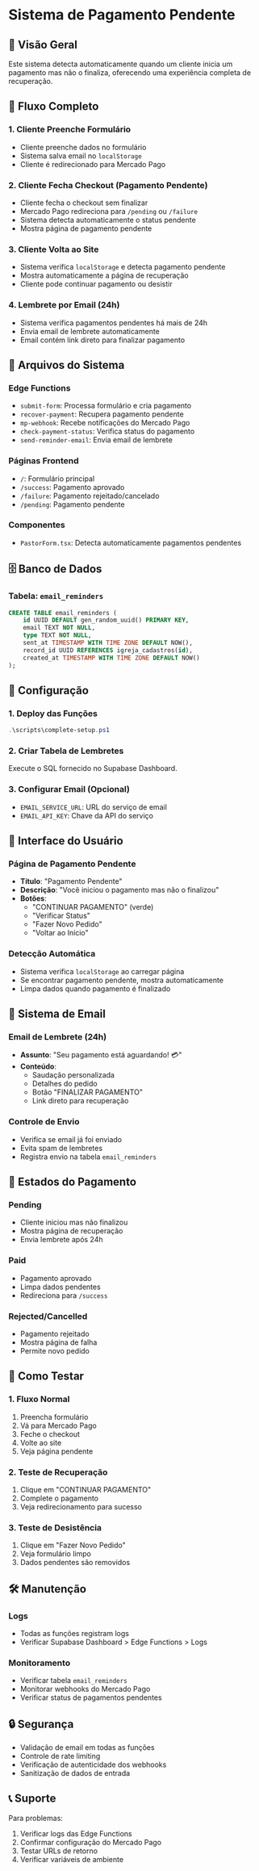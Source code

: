 # Sistema de Pagamento Pendente

## 🎯 Visão Geral

Este sistema detecta automaticamente quando um cliente inicia um pagamento mas não o finaliza, oferecendo uma experiência completa de recuperação.

## 🔄 Fluxo Completo

### 1. Cliente Preenche Formulário
- Cliente preenche dados no formulário
- Sistema salva email no `localStorage`
- Cliente é redirecionado para Mercado Pago

### 2. Cliente Fecha Checkout (Pagamento Pendente)
- Cliente fecha o checkout sem finalizar
- Mercado Pago redireciona para `/pending` ou `/failure`
- Sistema detecta automaticamente o status pendente
- Mostra página de pagamento pendente

### 3. Cliente Volta ao Site
- Sistema verifica `localStorage` e detecta pagamento pendente
- Mostra automaticamente a página de recuperação
- Cliente pode continuar pagamento ou desistir

### 4. Lembrete por Email (24h)
- Sistema verifica pagamentos pendentes há mais de 24h
- Envia email de lembrete automaticamente
- Email contém link direto para finalizar pagamento

## 📁 Arquivos do Sistema

### Edge Functions
- `submit-form`: Processa formulário e cria pagamento
- `recover-payment`: Recupera pagamento pendente
- `mp-webhook`: Recebe notificações do Mercado Pago
- `check-payment-status`: Verifica status do pagamento
- `send-reminder-email`: Envia email de lembrete

### Páginas Frontend
- `/`: Formulário principal
- `/success`: Pagamento aprovado
- `/failure`: Pagamento rejeitado/cancelado
- `/pending`: Pagamento pendente

### Componentes
- `PastorForm.tsx`: Detecta automaticamente pagamentos pendentes

## 🗄️ Banco de Dados

### Tabela: `email_reminders`
```sql
CREATE TABLE email_reminders (
    id UUID DEFAULT gen_random_uuid() PRIMARY KEY,
    email TEXT NOT NULL,
    type TEXT NOT NULL,
    sent_at TIMESTAMP WITH TIME ZONE DEFAULT NOW(),
    record_id UUID REFERENCES igreja_cadastros(id),
    created_at TIMESTAMP WITH TIME ZONE DEFAULT NOW()
);
```

## 🔧 Configuração

### 1. Deploy das Funções
```powershell
.\scripts\complete-setup.ps1
```

### 2. Criar Tabela de Lembretes
Execute o SQL fornecido no Supabase Dashboard.

### 3. Configurar Email (Opcional)
- `EMAIL_SERVICE_URL`: URL do serviço de email
- `EMAIL_API_KEY`: Chave da API do serviço

## 🎨 Interface do Usuário

### Página de Pagamento Pendente
- **Título**: "Pagamento Pendente"
- **Descrição**: "Você iniciou o pagamento mas não o finalizou"
- **Botões**:
  - "CONTINUAR PAGAMENTO" (verde)
  - "Verificar Status"
  - "Fazer Novo Pedido"
  - "Voltar ao Início"

### Detecção Automática
- Sistema verifica `localStorage` ao carregar página
- Se encontrar pagamento pendente, mostra automaticamente
- Limpa dados quando pagamento é finalizado

## 📧 Sistema de Email

### Email de Lembrete (24h)
- **Assunto**: "Seu pagamento está aguardando! 💳"
- **Conteúdo**:
  - Saudação personalizada
  - Detalhes do pedido
  - Botão "FINALIZAR PAGAMENTO"
  - Link direto para recuperação

### Controle de Envio
- Verifica se email já foi enviado
- Evita spam de lembretes
- Registra envio na tabela `email_reminders`

## 🔄 Estados do Pagamento

### Pending
- Cliente iniciou mas não finalizou
- Mostra página de recuperação
- Envia lembrete após 24h

### Paid
- Pagamento aprovado
- Limpa dados pendentes
- Redireciona para `/success`

### Rejected/Cancelled
- Pagamento rejeitado
- Mostra página de falha
- Permite novo pedido

## 🚀 Como Testar

### 1. Fluxo Normal
1. Preencha formulário
2. Vá para Mercado Pago
3. Feche o checkout
4. Volte ao site
5. Veja página pendente

### 2. Teste de Recuperação
1. Clique em "CONTINUAR PAGAMENTO"
2. Complete o pagamento
3. Veja redirecionamento para sucesso

### 3. Teste de Desistência
1. Clique em "Fazer Novo Pedido"
2. Veja formulário limpo
3. Dados pendentes são removidos

## 🛠️ Manutenção

### Logs
- Todas as funções registram logs
- Verificar Supabase Dashboard > Edge Functions > Logs

### Monitoramento
- Verificar tabela `email_reminders`
- Monitorar webhooks do Mercado Pago
- Verificar status de pagamentos pendentes

## 🔒 Segurança

- Validação de email em todas as funções
- Controle de rate limiting
- Verificação de autenticidade dos webhooks
- Sanitização de dados de entrada

## 📞 Suporte

Para problemas:
1. Verificar logs das Edge Functions
2. Confirmar configuração do Mercado Pago
3. Testar URLs de retorno
4. Verificar variáveis de ambiente
